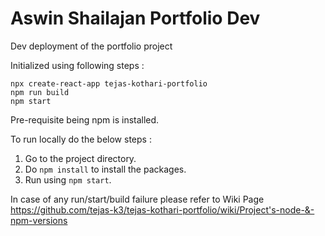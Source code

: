 # Aswin Shailajan Portfolio Dev

Dev deployment of the portfolio project

Initialized using following steps :

```
npx create-react-app tejas-kothari-portfolio
npm run build
npm start
```

Pre-requisite being npm is installed.

To run locally do the below steps :

1. Go to the project directory.
2. Do `npm install` to install the packages.
3. Run using `npm start`.

In case of any run/start/build failure please refer to Wiki Page
https://github.com/tejas-k3/tejas-kothari-portfolio/wiki/Project's-node-&-npm-versions
